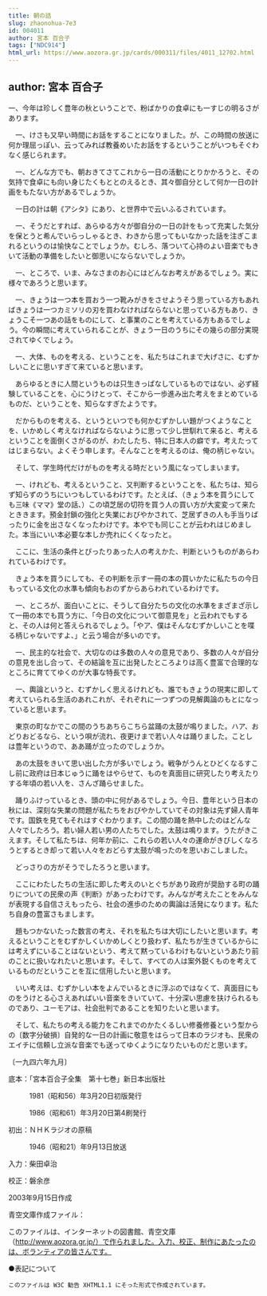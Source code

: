 ```yaml
---
title: 朝の話
slug: zhaonohua-7e3
id: 004011
author: 宮本 百合子
tags: ["NDC914"]
html_url: https://www.aozora.gr.jp/cards/000311/files/4011_12702.html
---
```


## author: 宮本 百合子

一、今年は珍しく豊年の秋ということで、粉ばかりの食卓にも一すじの明るさがあります。

　一、けさも又早い時間にお話をすることになりました。が、この時間の放送に何か理屈っぽい、云ってみれば教養めいたお話をするということがいつもそぐわなく感じられます。

　一、どんな方でも、朝おきてさてこれから一日の活動にとりかかろうと、その気持で食卓にも向い身じたくもととのえるとき、其々御自分として何か一日の計画をもたない方があるでしょうか。

　一日の計は朝《アシタ》にあり、と世界中で云いふるされています。

　一、そうだとすれば、あらゆる方々が御自分の一日の計をもって充実した気分を保とうと希んでいらっしゃるとき、わきから思ってもいなかった話を注ぎこまれるというのは愉快なことでしょうか。むしろ、落ついて心持のよい音楽でもきいて活動の準備をしたいと御思いにならないでしょうか。

　一、ところで、いま、みなさまのお心にはどんなお考えがあるでしょう。実に様々であろうと思います。

　一、きょうは一つ本を買おう一つ靴みがきをさせようそう思っている方もあればきょうは一つカミソリの刃を買わなければならないと思っている方もあり、きょうこそ一つあの話をものにして、と事業のことを考えている方もあるでしょう。今の瞬間に考えていられることが、きょう一日のうちにその幾らの部分実現されてゆくでしょう。

　一、大体、ものを考える、ということを、私たちはこれまで大げさに、むずかしいことに思いすぎて来ていると思います。

　あらゆるときに人間というものは只生きっぱなしているものではない、必ず経験していることを、心にうけとって、そこから一歩進み出た考えをまとめているものだ、ということを、知らなすぎたようです。

　だからものを考える、というといつでも何かむずかしい題がつくようなことを、いかめしく考えなければならないように思って少し世馴れて来ると、考えるということを面倒くさがるのが、わたしたち、特に日本人の癖です。考えたってはじまらない。よくそう申します。そんなことを考えるのは、俺の柄じゃない。

　そして、学生時代だけがものを考える時だという風になってしまいます。

　一、けれども、考えるということ、又判断するということを、私たちは、知らず知らずのうちにいつもしているわけです。たとえば、（きょう本を買うにしても三味《ママ》堂の話、）この頃芝居の切符を買う人の買い方が大変変って来たとききます。預金封鎖の強化と失業におびやかされて、芝居ずきの人も手当りばったりに金を出さなくなったわけです。本やでも同じことが云われはじめました。本当にいい本必要な本しか売れにくくなったと。

　ここに、生活の条件とぴったりあった人の考えかた、判断というものがあらわれているわけです。

　きょう本を買うにしても、その判断を示す一冊の本の買いかたに私たちの今日もっている文化の水準も傾向もおのずからあらわれているわけです。

　一、ところが、面白いことに、そうして自分たちの文化の水準をまざまざ示して一冊の本でも買う方に、「今日の文化について御意見を」と云われでもすると、その人は何と答えられるでしょう。「やア、僕はそんなむずかしいことを喋る柄じゃないですよ、」と云う場合が多いのです。

　一、民主的な社会で、大切なのは多数の人々の意見であり、多数の人々が自分の意見を出し合って、その結論を互に出発したところよりは高く豊富で合理的なところに育ててゆくのが大事な特長です。

　一、輿論というと、むずかしく思えるけれども、誰でもきょうの現実に即して考えていられる生活のあれこれが、それぞれに一つずつの見解輿論のもとになっていると思います。

　東京の町なかでこの間のうちあちらこちら盆踊の太鼓が鳴りました。ハア、おどりおどるなら、という唄が流れ、夜更けまで若い人々は踊りました。ことしは豊年というので、ああ踊が立ったのでしょうか。

　あの太鼓をきいて思い出した方が多いでしょう。戦争がうんとひどくなるすこし前に政府は日本じゅうに踊をはやらせて、ものを真面目に研究したり考えたりする年頃の若い人を、さんざ踊らせました。

　踊りふけっているとき、頭の中に何があるでしょう。今日、豊年という日本の秋には、深刻な失業の問題が私たちをおびやかしていてその対象は先ず婦人青年です。国鉄を見てもそれはすぐわかります。この間の踊を熱中したのはどんな人々でしたろう。若い婦人若い男の人たちでした。太鼓は鳴ります。うたがきこえます。そして私たちは、何年か前に、これらの若い人々の運命がきびしくなろうとするとき却って若い人々をおどらす太鼓が鳴ったのを思いおこしました。

　どっさりの方がそうでしたろうと思います。

　ここにわたしたちの生活に即した考えのいとぐちがあり政府が奨励する町の踊りについての民衆の声《判断》があったわけです。みんなが考えたことをみんなが表現する自信さえもったら、社会の進歩のための輿論は活発になります。私たち自身の豊富さもまします。

　題もつかないたった数言の考え、それを私たちは大切にしたいと思います。考えるということをむずかしくいかめしくとり扱わず、私たちが生きているからには考えずにいることはないという、考えて黙っているわけもないというあたり前のことに扱いなれたいと思います。そして、すべての人は案外鋭くものを考えているものだということを互に信用したいと思います。

　いい考えは、むずかしい本をよんでいるときに浮ぶのではなくて、真面目にものをうけとる心さえあればいい音楽をきいていて、十分深い思慮を扶けられるものであり、ユーモアは、社会批判であることを知りたいと思います。

　そして、私たちの考える能力をこれまでのかたくるしい修養修養という型からの〔数字分破損〕自発的な一日の計画に敬意をはらって日本のラジオも、民衆のエイチに信頼し立派な音楽でも送ってゆくようになりたいものだと思います。

〔一九四六年九月〕













底本：「宮本百合子全集　第十七巻」新日本出版社


　　　1981（昭和56）年3月20日初版発行

　　　1986（昭和61）年3月20日第4刷発行

初出：ＮＨＫラジオの原稿

　　　1946（昭和21）年9月13日放送

入力：柴田卓治

校正：磐余彦

2003年9月15日作成

青空文庫作成ファイル：

このファイルは、インターネットの図書館、青空文庫（http://www.aozora.gr.jp/）で作られました。入力、校正、制作にあたったのは、ボランティアの皆さんです。











●表記について


	このファイルは W3C 勧告 XHTML1.1 にそった形式で作成されています。